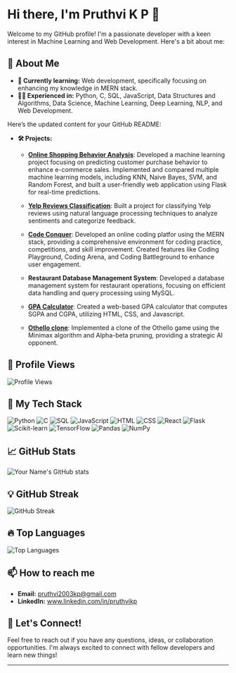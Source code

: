 # Hi there, I'm Pruthvi K P 👋

Welcome to my GitHub profile! I'm a passionate developer with a keen interest in Machine Learning and Web Development. Here's a bit about me:

## 🚀 About Me
- **🌱 Currently learning:** Web development, specifically focusing on enhancing my knowledge in MERN stack.
- **👨‍💻 Experienced in:** Python, C, SQL, JavaScript, Data Structures and Algorithms, Data Science, Machine Learning, Deep Learning, NLP, and Web Development.
  
Here’s the updated content for your GitHub README:

- **🛠️ Projects:**
  - **[Online Shopping Behavior Analysis](https://github.com/pruthvikp/ONLINE_SHOPPING_BEHAVIOR_ANALYSIS)**: Developed a machine learning project focusing on predicting customer purchase behavior to enhance e-commerce sales. Implemented and compared multiple machine learning models, including KNN, Naive Bayes, SVM, and Random Forest, and built a user-friendly web application using Flask for real-time predictions.
  
  - **[Yelp Reviews Classification](https://github.com/pruthvikp/YELP_REVIEWS_CLASSIFICATION_USING_NLP)**: Built a project for classifying Yelp reviews using natural language processing techniques to analyze sentiments and categorize feedback.

  - **[Code Conquer](https://github.com/pruthvikp/CODE-CONQUER)**: Developed an online coding platfor using the MERN stack, providing a comprehensive environment for coding practice, competitions, and skill improvement. Created features like Coding Playground, Coding Arena, and Coding Battleground to enhance user engagement. 

  - **Restaurant Database Management System**: Developed a database management system for restaurant operations, focusing on efficient data handling and query processing using MySQL.

  - **[GPA Calculator](https://pruthvikp.github.io/GPA_CALCULATOR)**: Created a web-based GPA calculator that computes SGPA and CGPA, utilizing HTML, CSS, and Javascript.

  - **[Othello clone](https://github.com/pruthvikp/OTHELLO-CLONE)**: Implemented a clone of the Othello game using the Minimax algorithm and Alpha-beta pruning, providing a strategic AI opponent.


## 🌟 Profile Views
![Profile Views](https://komarev.com/ghpvc/?username=pruthvikp&color=brightgreen)

## 🧰 My Tech Stack
![Python](https://img.shields.io/badge/Python-3776AB?style=for-the-badge&logo=python&logoColor=white)
![C](https://img.shields.io/badge/C-A8B9CC?style=for-the-badge&logo=c&logoColor=white)
![SQL](https://img.shields.io/badge/SQL-4479A1?style=for-the-badge&logo=sql&logoColor=white)
![JavaScript](https://img.shields.io/badge/JavaScript-F7DF1E?style=for-the-badge&logo=javascript&logoColor=black)
![HTML](https://img.shields.io/badge/HTML5-E34F26?style=for-the-badge&logo=html5&logoColor=white)
![CSS](https://img.shields.io/badge/CSS3-1572B6?style=for-the-badge&logo=css3&logoColor=white)
![React](https://img.shields.io/badge/React-61DAFB?style=for-the-badge&logo=react&logoColor=black)
![Flask](https://img.shields.io/badge/Flask-000000?style=for-the-badge&logo=flask&logoColor=white)
![Scikit-learn](https://img.shields.io/badge/Scikit--learn-F7931E?style=for-the-badge&logo=scikit-learn&logoColor=white)
![TensorFlow](https://img.shields.io/badge/TensorFlow-FF6F00?style=for-the-badge&logo=tensorflow&logoColor=white)
![Pandas](https://img.shields.io/badge/Pandas-150458?style=for-the-badge&logo=pandas&logoColor=white)
![NumPy](https://img.shields.io/badge/NumPy-013243?style=for-the-badge&logo=numpy&logoColor=white)

## 📈 GitHub Stats
![Your Name's GitHub stats](https://github-readme-stats.vercel.app/api?username=pruthvikp&show_icons=true&theme=radical)

## 💡 GitHub Streak
![GitHub Streak](https://github-readme-streak-stats.herokuapp.com/?user=pruthvikp&theme=radical)

## 🔥 Top Languages
![Top Languages](https://github-readme-stats.vercel.app/api/top-langs/?username=pruthvikp&layout=compact&theme=radical)


## 📫 How to reach me
- **Email:** pruthvi2003kp@gmail.com
- **LinkedIn:** www.linkedin.com/in/pruthvikp

## 💬 Let's Connect!
Feel free to reach out if you have any questions, ideas, or collaboration opportunities. I'm always excited to connect with fellow developers and learn new things!

---
